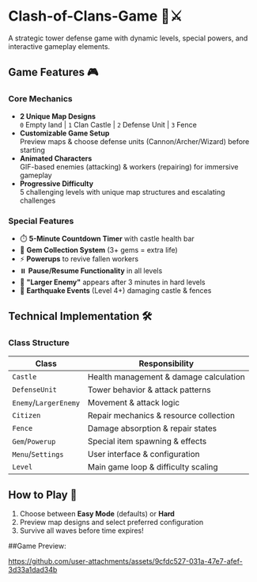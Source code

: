 # Clash-of-Clans-Game 🏰⚔️

A strategic tower defense game with dynamic levels, special powers, and interactive gameplay elements.

## Game Features 🎮

### Core Mechanics
- **2 Unique Map Designs**  
  `0` Empty land | `1` Clan Castle | `2` Defense Unit | `3` Fence
- **Customizable Game Setup**  
  Preview maps & choose defense units (Cannon/Archer/Wizard) before starting
- **Animated Characters**  
  GIF-based enemies (attacking) & workers (repairing) for immersive gameplay
- **Progressive Difficulty**  
  5 challenging levels with unique map structures and escalating challenges

### Special Features
- ⏱️ **5-Minute Countdown Timer** with castle health bar
- 💎 **Gem Collection System** (3+ gems = extra life)
- ⚡ **Powerups** to revive fallen workers
- ⏸️ **Pause/Resume Functionality** in all levels
- 🧟 **"Larger Enemy"** appears after 3 minutes in hard levels
- 🌋 **Earthquake Events** (Level 4+) damaging castle & fences

## Technical Implementation 🛠️

### Class Structure
| Class              | Responsibility                          |
|--------------------|-----------------------------------------|
| `Castle`           | Health management & damage calculation  |
| `DefenseUnit`      | Tower behavior & attack patterns        |
| `Enemy`/`LargerEnemy` | Movement & attack logic              |
| `Citizen`          | Repair mechanics & resource collection  |
| `Fence`            | Damage absorption & repair states       |
| `Gem`/`Powerup`    | Special item spawning & effects         |
| `Menu`/`Settings`  | User interface & configuration          |
| `Level`            | Main game loop & difficulty scaling     |

## How to Play 📖
1. Choose between **Easy Mode** (defaults) or **Hard**
2. Preview map designs and select preferred configuration
3. Survive all waves before time expires!

##Game Preview:

https://github.com/user-attachments/assets/9cfdc527-031a-47e7-afef-3d33a1dad34b


